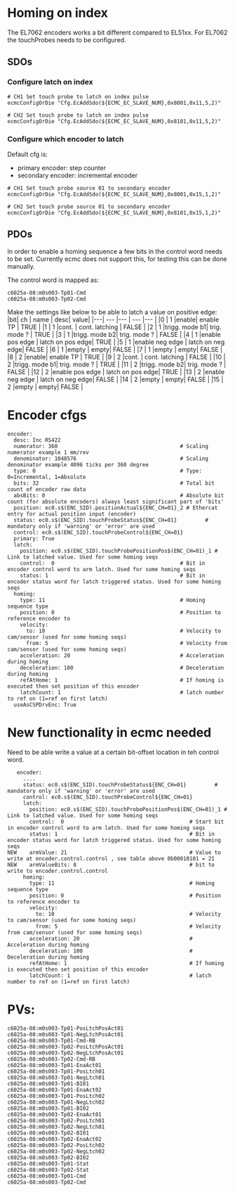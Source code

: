 # Homing on index
The EL7062 encoders works a bit different compared to EL51xx. For EL7062 the touchProbes needs to be configured.

## SDOs

### Configure latch on index
```
# CH1 Set touch probe to latch on index pulse
ecmcConfigOrDie "Cfg.EcAddSdo(${ECMC_EC_SLAVE_NUM},0x8001,0x11,5,2)"

# CH2 Set touch probe to latch on index pulse
ecmcConfigOrDie "Cfg.EcAddSdo(${ECMC_EC_SLAVE_NUM},0x8101,0x11,5,2)"

```
### Configure which encoder to latch
Default cfg is:
* primary encoder: step counter
* secondary encoder: incremental encoder

```
# CH1 Set touch probe source 01 to secondary encoder
ecmcConfigOrDie "Cfg.EcAddSdo(${ECMC_EC_SLAVE_NUM},0x8001,0x15,1,2)"

# CH2 Set touch probe source 01 to secondary encoder
ecmcConfigOrDie "Cfg.EcAddSdo(${ECMC_EC_SLAVE_NUM},0x8101,0x15,1,2)"
```

## PDOs
In order to enable a homing sequence a few bits in the control word needs to be set. Currently ecmc does not support this, for testing this can be done manually.

The control word is mapped as:
```
c6025a-08:m0s003-Tp01-Cmd
c6025a-08:m0s003-Tp02-Cmd 
```
Make the settings like below to be able to latch a value on positive edge:
|bit| ch  | name | desc| value|
|---| --- |---   | --- |---   |
|0  | 1   |enable| enable TP | TRUE |
|1  | 1   |cont. | cont. latching | FALSE |
|2  | 1   |trigg. mode b1| trig. mode ? | TRUE |
|3  | 1   |trigg. mode b2| trig. mode ? | FALSE |
|4  | 1   |enable pos edge | latch on pos edge| TRUE |
|5  | 1   |enable neg edge | latch on neg edge| FALSE |
|6  | 1   |empty | empty| FALSE |
|7  | 1   |empty | empty| FALSE |
|8  | 2   |enable| enable TP | TRUE |
|9  | 2   |cont. | cont. latching | FALSE |
|10 | 2   |trigg. mode b1| trig. mode ? | TRUE |
|11 | 2   |trigg. mode b2| trig. mode ? | FALSE |
|12 | 2   |enable pos edge | latch on pos edge| TRUE |
|13 | 2   |enable neg edge | latch on neg edge| FALSE |
|14 | 2   |empty | empty| FALSE |
|15 | 2   |empty | empty| FALSE |


# Encoder cfgs
```
encoder:
  desc: Inc RS422
  numerator: 360                                       # Scaling numerator example 1 mm/rev
  denominator: 1048576                                 # Scaling denominator example 4096 ticks per 360 degree
  type: 0                                              # Type: 0=Incremental, 1=Absolute
  bits: 32                                             # Total bit count of encoder raw data
  absBits: 0                                           # Absolute bit count (for absolute encoders) always least significant part of 'bits'
  position: ec0.s$(ENC_SID).positionActual${ENC_CH=01}_2 # Ethercat entry for actual position input (encoder)
  status: ec0.s$(ENC_SID).touchProbeStatus${ENC_CH=01}         # mandatory only if 'warning' or 'error' are used
  control: ec0.s$(ENC_SID).touchProbeControl${ENC_CH=01}
  primary: True
  latch:
    position: ec0.s$(ENC_SID).touchProbePositionPos$(ENC_CH=01)_1 # Link to latched value. Used for some homing seqs
    control:  0                                        # Bit in encoder control word to arm latch. Used for some homing seqs
    status: 1                                          # Bit in encoder status word for latch triggered status. Used for some homing seqs
  homing:
    type: 11                                           # Homing sequence type
    position: 0                                        # Position to reference encoder to
    velocity:
      to: 10                                           # Velocity to cam/sensor (used for some homing seqs)
      from: 5                                          # Velocity from cam/sensor (used for some homing seqs)
    acceleration: 20                                   # Acceleration during homing
    deceleration: 100                                  # Deceleration during homing
    refAtHome: 1                                       # If homing is executed then set position of this encoder
    latchCount: 1                                      # latch number to ref on (1=ref on first latch)
  useAsCSPDrvEnc: True
```

# New functionality in ecmc needed
Need to be able write a value at a certain bit-offset location in teh control word.

```
   encoder:
     ....
     status: ec0.s$(ENC_SID).touchProbeStatus${ENC_CH=01}         # mandatory only if 'warning' or 'error' are used
     control: ec0.s$(ENC_SID).touchProbeControl${ENC_CH=01}
     latch:
       position: ec0.s$(ENC_SID).touchProbePositionPos$(ENC_CH=01)_1 # Link to latched value. Used for some homing seqs
       control:  0                                        # Start bit in encoder control word to arm latch. Used for some homing seqs
       status: 1                                          # Bit in encoder status word for latch triggered status. Used for some homing seqs
NEW    armValue: 21                                       # Value to write at encoder.control.control , see table above 0b00010101 = 21
NEW    armValueBits: 8                                    # bit to write to encoder.control.control   
     homing:
       type: 11                                           # Homing sequence type
       position: 0                                        # Position to reference encoder to
       velocity:
         to: 10                                           # Velocity to cam/sensor (used for some homing seqs)
         from: 5                                          # Velocity from cam/sensor (used for some homing seqs)
       acceleration: 20                                   # Acceleration during homing
       deceleration: 100                                  # Deceleration during homing
       refAtHome: 1                                       # If homing is executed then set position of this encoder
       latchCount: 1                                      # latch number to ref on (1=ref on first latch)
```

# PVs:
```
c6025a-08:m0s003-Tp01-PosLtchPosAct01
c6025a-08:m0s003-Tp01-NegLtchPosAct01
c6025a-08:m0s003-Tp01-Cmd-RB
c6025a-08:m0s003-Tp02-PosLtchPosAct01
c6025a-08:m0s003-Tp02-NegLtchPosAct01
c6025a-08:m0s003-Tp02-Cmd-RB
c6025a-08:m0s003-Tp01-EnaAct01
c6025a-08:m0s003-Tp01-PosLtch01
c6025a-08:m0s003-Tp01-NegLtch01
c6025a-08:m0s003-Tp01-BI01
c6025a-08:m0s003-Tp01-EnaAct02
c6025a-08:m0s003-Tp01-PosLtch02
c6025a-08:m0s003-Tp01-NegLtch02
c6025a-08:m0s003-Tp01-BI02
c6025a-08:m0s003-Tp02-EnaAct01
c6025a-08:m0s003-Tp02-PosLtch01
c6025a-08:m0s003-Tp02-NegLtch01
c6025a-08:m0s003-Tp02-BI01
c6025a-08:m0s003-Tp02-EnaAct02
c6025a-08:m0s003-Tp02-PosLtch02
c6025a-08:m0s003-Tp02-NegLtch02
c6025a-08:m0s003-Tp02-BI02
c6025a-08:m0s003-Tp01-Stat
c6025a-08:m0s003-Tp02-Stat
c6025a-08:m0s003-Tp01-Cmd
c6025a-08:m0s003-Tp02-Cmd
```
